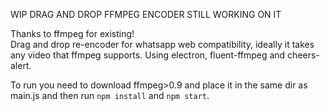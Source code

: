 WIP 
DRAG AND DROP FFMPEG ENCODER
STILL WORKING ON IT

Thanks to ffmpeg for existing!  
Drag and drop re-encoder for whatsapp web compatibility, ideally it takes any video that ffmpeg supports.
Using electron, fluent-ffmpeg and cheers-alert.
  
To run you need to download ffmpeg>0.9 and place it in the same dir as main.js and then run `npm install` and `npm start`.